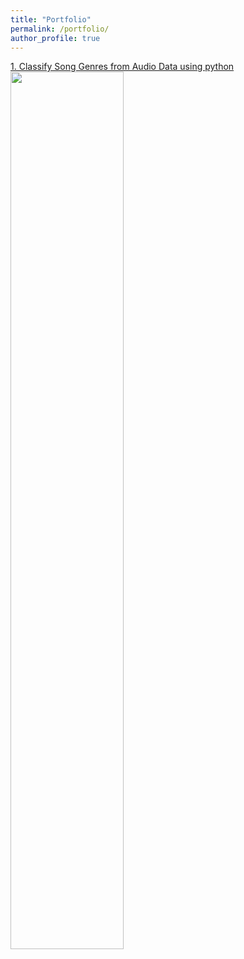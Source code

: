 ```yaml
---
title: "Portfolio"
permalink: /portfolio/
author_profile: true
---
```


[1. Classify Song Genres from Audio Data using python](https://github.com/mrAlakija/Datacamp-Portfolio-Projects/tree/master/Classify%20Song%20Genres%20from%20Audio%20Data)  
<img src="/images/2019-04-15-classify-audio-songs/project%20image.png" width="60%">
